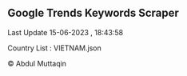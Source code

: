 

## Google Trends Keywords Scraper 
 
Last Update 15-06-2023 , 18:43:58

Country List :
VIETNAM.json



© Abdul Muttaqin 
